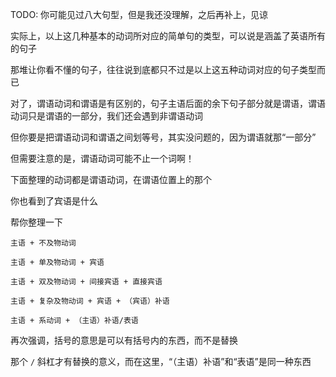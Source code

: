 TODO: 你可能见过八大句型，但是我还没理解，之后再补上，见谅

实际上，以上这几种基本的动词所对应的简单句的类型，可以说是涵盖了英语所有的句子

那堆让你看不懂的句子，往往说到底都只不过是以上这五种动词对应的句子类型而已

对了，谓语动词和谓语是有区别的，句子主语后面的余下句子部分就是谓语，谓语动词只是谓语的一部分，我们还会遇到非谓语动词

但你要是把谓语动词和谓语之间划等号，其实没问题的，因为谓语就那“一部分”

但需要注意的是，谓语动词可能不止一个词啊！

下面整理的动词都是谓语动词，在谓语位置上的那个

你也看到了宾语是什么

帮你整理一下

```
主语 + 不及物动词

主语 + 单及物动词 + 宾语

主语 + 双及物动词 + 间接宾语 + 直接宾语

主语 + 复杂及物动词 + 宾语 + （宾语）补语

主语 + 系动词 + （主语）补语/表语
```

再次强调，括号的意思是可以有括号内的东西，而不是替换

那个 `/` 斜杠才有替换的意义，而在这里，“（主语）补语”和“表语”是同一种东西